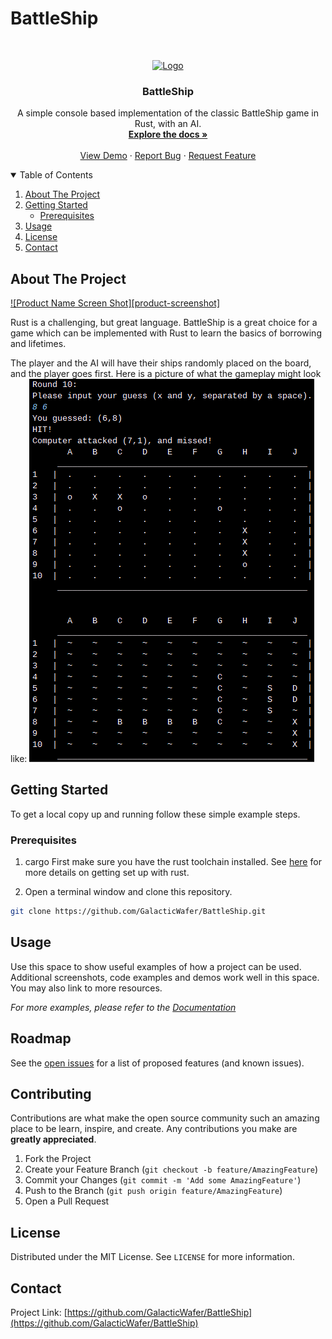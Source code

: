 <!--# BattleShip
A simple console based implementation of the classic BattleShip game in Rust,
with an AI. The AI uses a stack to hold adjacent coordinates to any point
that was successfully attacked. AI guesses are pulled from the stack as long
as it is not empty. Otherwise, a point is randomly chosen. The board will be
re-printed every round to update the graphic. Here is an example:

Round 8:
Please input your guess (x and y, separated by a space).
2 5
You guessed: (5,2)
a ship has been sunk!
HIT!
Computer attacked (3,4), and missed!
       A    B    C    D    E    F    G    H    I    J 
     __________________________________________________
1   |  .    .    .    .    .    .    .    .    .    .  |
2   |  .    .    .    .    .    .    .    o    .    .  |
3   |  .    .    .    .    .    .    .    .    .    .  |
4   |  .    .    o    .    o    .    .    .    .    .  |
5   |  .    X    X    X    X    .    .    .    .    .  |
6   |  .    .    .    .    .    .    .    .    .    .  |
7   |  .    .    .    .    .    .    .    .    .    .  |
8   |  .    o    .    .    .    .    .    .    .    .  |
9   |  .    .    .    .    .    .    .    .    .    .  |
10  |  .    .    .    .    .    .    .    .    .    .  |
     __________________________________________________


       A    B    C    D    E    F    G    H    I    J 
     __________________________________________________
1   |  ~    ~    ~    ~    ~    ~    ~    ~    ~    ~  |
2   |  ~    ~    ~    ~    ~    ~    ~    ~    ~    ~  |
3   |  ~    ~    ~    ~    ~    ~    ~    ~    ~    ~  |
4   |  ~    S    ✔    ✔    ~    ~    ~    ~    ~   ~  |
5   |  ~    ~    ~    D    D    ~    ~    ~    ~    ~  |
6   |  ~    ~    ~    C    C    C    C    C    ~    B  |
7   |  ~    ~    ~    ~    ~    ~    ~    ~    ~    B  |
8   |  ~    ~    ~    ~    ~    ~    ~    ~    ~    B  |
9   |  ~    ~    ~    U    U    U    ~    ~    ~    B  |
10  |  ~    ~    ~    ~    ~    ~    ~    ~    ~    ~  |
     __________________________________________________

-->
# BattleShip

<!--
*** Thanks for checking out the BattleShip. If you have a suggestion
*** that would make this better, please fork the repo and create a pull request
*** or simply open an issue with the tag "enhancement".
*** Thanks again!
-->



<!-- PROJECT SHIELDS 
[![Contributors][contributors-shield]][contributors-url]
[![Forks][forks-shield]][forks-url]
[![Stargazers][stars-shield]][stars-url]
[![Issues][issues-shield]][issues-url]
[![MIT License][license-shield]][license-url]
[![LinkedIn][linkedin-shield]][linkedin-url]
-->


<!-- PROJECT LOGO -->
<br />
<p align="center">
  <a href="https://github.com/GalacticWafer/BattleShip">
    <img src="https://galacticwafer.github.io/images/radar.svg" alt="Logo" width="160" height="160">
  </a>

  <h3 align="center">BattleShip</h3>

  <p align="center">
    A simple console based implementation of the classic BattleShip game in Rust,
with an AI.
    <br />
    <a href="https://github.com/GalacticWafer/BattleShip"><strong>Explore the docs »</strong></a>
    <br />
    <br />
    <a href="https://github.com/GalacticWafer/BattleShip">View Demo</a>
    ·
    <a href="https://github.com/GalacticWafer/BattleShip/issues">Report Bug</a>
    ·
    <a href="https://github.com/GalacticWafer/BattleShip/issues">Request Feature</a>
  </p>



<!-- TABLE OF CONTENTS -->
<details open="open">
  <summary>Table of Contents</summary>
  <ol>
    <li>
      <a href="#about-the-project">About The Project</a>
    </li>
    <li>
      <a href="#getting-started">Getting Started</a>
      <ul>
        <li><a href="#prerequisites">Prerequisites</a></li>
      </ul>
    </li>
    <li><a href="#usage">Usage</a></li>
    <li><a href="#license">License</a></li>
    <li><a href="#contact">Contact</a></li>
  </ol>
</details>



<!-- ABOUT THE PROJECT -->
## About The Project

[![Product Name Screen Shot][product-screenshot]](https://example.com)

Rust is a challenging, but great language. BattleShip is a great choice for a game which can be implemented with Rust to learn the basics of borrowing and lifetimes.

The player and the AI will have their ships randomly placed on the board, and the player goes first. Here is a picture of what the gameplay might look like:
![Gameplay](https://raw.githubusercontent.com/GalacticWafer/BattleShip/master/images/gameplay.png)

<!-- GETTING STARTED -->
## Getting Started

<!-- This is an example of how you may give instructions on setting up your project locally. -->
To get a local copy up and running follow these simple example steps.

### Prerequisites

1. cargo
First make sure you have the rust toolchain installed. See [here](https://example.com) for more details on getting set up with rust.

2. Open a terminal window and clone this repository.
```sh
git clone https://github.com/GalacticWafer/BattleShip.git
```

<!-- USAGE EXAMPLES -->
## Usage

Use this space to show useful examples of how a project can be used. Additional screenshots, code examples and demos work well in this space. You may also link to more resources.

_For more examples, please refer to the [Documentation](https://example.com)_



<!-- ROADMAP -->
## Roadmap

See the [open issues](https://github.com/GalacticWafer/BattleShip/issues) for a list of proposed features (and known issues).



<!-- CONTRIBUTING -->
## Contributing

Contributions are what make the open source community such an amazing place to be learn, inspire, and create. Any contributions you make are **greatly appreciated**.

1. Fork the Project
2. Create your Feature Branch (`git checkout -b feature/AmazingFeature`)
3. Commit your Changes (`git commit -m 'Add some AmazingFeature'`)
4. Push to the Branch (`git push origin feature/AmazingFeature`)
5. Open a Pull Request



<!-- LICENSE -->
## License

Distributed under the MIT License. See `LICENSE` for more information.



<!-- CONTACT -->
## Contact

Project Link: [https://github.com/GalacticWafer/BattleShip](https://github.com/GalacticWafer/BattleShip)




<!-- MARKDOWN LINKS & IMAGES -->
<!-- https://www.markdownguide.org/basic-syntax/#reference-style-links 
[contributors-shield]: https://img.shields.io/github/contributors/othneildrew/Best-README-Template.svg?style=for-the-badge
[contributors-url]: https://github.com/GalacticWafer/BattleShip/graphs/contributors
[forks-shield]: https://img.shields.io/github/forks/othneildrew/Best-README-Template.svg?style=for-the-badge
[forks-url]: https://github.com/GalacticWafer/BattleShip/network/members
[stars-shield]: https://img.shields.io/github/stars/othneildrew/Best-README-Template.svg?style=for-the-badge
[stars-url]: https://github.com/GalacticWafer/BattleShip/stargazers
[issues-shield]: https://img.shields.io/github/issues/othneildrew/Best-README-Template.svg?style=for-the-badge
[issues-url]: https://github.com/GalacticWafer/BattleShip/issues
[license-shield]: https://img.shields.io/github/license/othneildrew/Best-README-Template.svg?style=for-the-badge
[license-url]: https://github.com/GalacticWafer/BattleShip/blob/master/LICENSE.txt
[linkedin-shield]: https://img.shields.io/badge/-LinkedIn-black.svg?style=for-the-badge&logo=linkedin&colorB=555
[linkedin-url]: https://linkedin.com/in/othneildrew
[product-screenshot]: images/screenshot.png
-->
